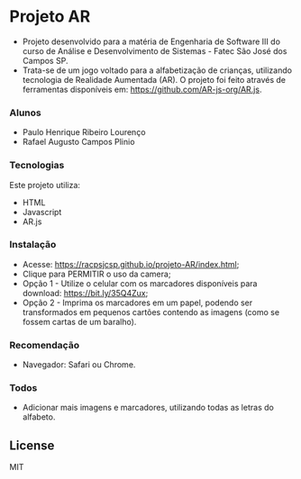 # Projeto AR
- Projeto desenvolvido para a matéria de Engenharia de Software III do curso de Análise e Desenvolvimento de Sistemas - Fatec São José dos Campos SP.
- Trata-se de um jogo voltado para a alfabetização de crianças, utilizando tecnologia de Realidade Aumentada (AR).
O projeto foi feito através de ferramentas disponíveis em: https://github.com/AR-js-org/AR.js.

### Alunos
- Paulo Henrique Ribeiro Lourenço
- Rafael Augusto Campos Plinio

### Tecnologias
Este projeto utiliza:
* HTML
* Javascript
* AR.js

### Instalação

- Acesse: https://racpsjcsp.github.io/projeto-AR/index.html;
- Clique para PERMITIR o uso da camera;
- Opção 1 - Utilize o celular com os marcadores disponíveis para download: https://bit.ly/35Q4Zux;
- Opção 2 - Imprima os marcadores em um papel, podendo ser transformados em pequenos cartões contendo as imagens (como se fossem cartas de um baralho).

### Recomendação
- Navegador: Safari ou Chrome.

### Todos

 - Adicionar mais imagens e marcadores, utilizando todas as letras do alfabeto.

License
----
MIT
